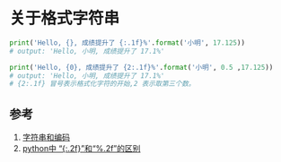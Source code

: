 # 关于格式字符串

```python
print('Hello, {}, 成绩提升了 {:.1f}%'.format('小明', 17.125))
# output: 'Hello, 小明, 成绩提升了 17.1%'

print('Hello, {0}, 成绩提升了 {2:.1f}%'.format('小明', 0.5 ,17.125))
# output: 'Hello, 小明, 成绩提升了 17.1%'
# {2:.1f} 冒号表示格式化字符的开始,2 表示取第三个数。
```

## 参考

1. [字符串和编码](https://www.liaoxuefeng.com/wiki/1016959663602400/1017075323632896)
2. [python中 “{:.2f}”和“%.2f”的区别](https://blog.csdn.net/imredboy/article/details/99189030)
